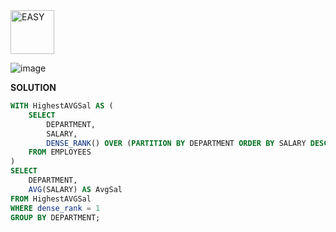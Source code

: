 <img src="https://img.shields.io/badge/EASY-green" alt="EASY" width="70">

![image](https://github.com/user-attachments/assets/f9ed2d30-cf67-4e06-91c9-f99a00c21052)

**SOLUTION**

```sql
WITH HighestAVGSal AS (
    SELECT 
        DEPARTMENT, 
        SALARY,
        DENSE_RANK() OVER (PARTITION BY DEPARTMENT ORDER BY SALARY DESC) as dense_rank
    FROM EMPLOYEES
)
SELECT  
    DEPARTMENT,
    AVG(SALARY) AS AvgSal
FROM HighestAVGSal
WHERE dense_rank = 1
GROUP BY DEPARTMENT;
```
